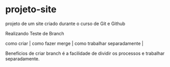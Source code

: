 # projeto-site
projeto de um site criado durante o curso de Git e Github

Realizando Teste de Branch

como criar |
como fazer merge |
como trabalhar separadamente |

Benefícios de criar branch é a facilidade de dividir os processos e trabalhar separadamente.
